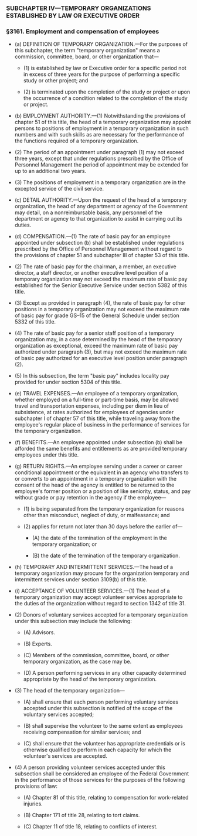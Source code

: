 ### SUBCHAPTER IV—TEMPORARY ORGANIZATIONS ESTABLISHED BY LAW OR EXECUTIVE ORDER

### §3161. Employment and compensation of employees
* (a) DEFINITION OF TEMPORARY ORGANIZATION.—For the purposes of this subchapter, the term "temporary organization" means a commission, committee, board, or other organization that—

  * (1) is established by law or Executive order for a specific period not in excess of three years for the purpose of performing a specific study or other project; and

  * (2) is terminated upon the completion of the study or project or upon the occurrence of a condition related to the completion of the study or project.


* (b) EMPLOYMENT AUTHORITY.—(1) Notwithstanding the provisions of chapter 51 of this title, the head of a temporary organization may appoint persons to positions of employment in a temporary organization in such numbers and with such skills as are necessary for the performance of the functions required of a temporary organization.

* (2) The period of an appointment under paragraph (1) may not exceed three years, except that under regulations prescribed by the Office of Personnel Management the period of appointment may be extended for up to an additional two years.

* (3) The positions of employment in a temporary organization are in the excepted service of the civil service.

* (c) DETAIL AUTHORITY.—Upon the request of the head of a temporary organization, the head of any department or agency of the Government may detail, on a nonreimbursable basis, any personnel of the department or agency to that organization to assist in carrying out its duties.

* (d) COMPENSATION.—(1) The rate of basic pay for an employee appointed under subsection (b) shall be established under regulations prescribed by the Office of Personnel Management without regard to the provisions of chapter 51 and subchapter III of chapter 53 of this title.

* (2) The rate of basic pay for the chairman, a member, an executive director, a staff director, or another executive level position of a temporary organization may not exceed the maximum rate of basic pay established for the Senior Executive Service under section 5382 of this title.

* (3) Except as provided in paragraph (4), the rate of basic pay for other positions in a temporary organization may not exceed the maximum rate of basic pay for grade GS–15 of the General Schedule under section 5332 of this title.

* (4) The rate of basic pay for a senior staff position of a temporary organization may, in a case determined by the head of the temporary organization as exceptional, exceed the maximum rate of basic pay authorized under paragraph (3), but may not exceed the maximum rate of basic pay authorized for an executive level position under paragraph (2).

* (5) In this subsection, the term "basic pay" includes locality pay provided for under section 5304 of this title.

* (e) TRAVEL EXPENSES.—An employee of a temporary organization, whether employed on a full-time or part-time basis, may be allowed travel and transportation expenses, including per diem in lieu of subsistence, at rates authorized for employees of agencies under subchapter I of chapter 57 of this title, while traveling away from the employee's regular place of business in the performance of services for the temporary organization.

* (f) BENEFITS.—An employee appointed under subsection (b) shall be afforded the same benefits and entitlements as are provided temporary employees under this title.

* (g) RETURN RIGHTS.—An employee serving under a career or career conditional appointment or the equivalent in an agency who transfers to or converts to an appointment in a temporary organization with the consent of the head of the agency is entitled to be returned to the employee's former position or a position of like seniority, status, and pay without grade or pay retention in the agency if the employee—

  * (1) is being separated from the temporary organization for reasons other than misconduct, neglect of duty, or malfeasance; and

  * (2) applies for return not later than 30 days before the earlier of—

    * (A) the date of the termination of the employment in the temporary organization; or

    * (B) the date of the termination of the temporary organization.


* (h) TEMPORARY AND INTERMITTENT SERVICES.—The head of a temporary organization may procure for the organization temporary and intermittent services under section 3109(b) of this title.

* (i) ACCEPTANCE OF VOLUNTEER SERVICES.—(1) The head of a temporary organization may accept volunteer services appropriate to the duties of the organization without regard to section 1342 of title 31.

* (2) Donors of voluntary services accepted for a temporary organization under this subsection may include the following:

  * (A) Advisors.

  * (B) Experts.

  * (C) Members of the commission, committee, board, or other temporary organization, as the case may be.

  * (D) A person performing services in any other capacity determined appropriate by the head of the temporary organization.


* (3) The head of the temporary organization—

  * (A) shall ensure that each person performing voluntary services accepted under this subsection is notified of the scope of the voluntary services accepted;

  * (B) shall supervise the volunteer to the same extent as employees receiving compensation for similar services; and

  * (C) shall ensure that the volunteer has appropriate credentials or is otherwise qualified to perform in each capacity for which the volunteer's services are accepted.


* (4) A person providing volunteer services accepted under this subsection shall be considered an employee of the Federal Government in the performance of those services for the purposes of the following provisions of law:

  * (A) Chapter 81 of this title, relating to compensation for work-related injuries.

  * (B) Chapter 171 of title 28, relating to tort claims.

  * (C) Chapter 11 of title 18, relating to conflicts of interest.